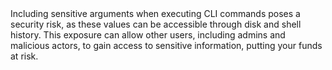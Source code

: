 <div class="warning">
Including sensitive arguments when executing CLI commands poses a security risk, as these values can be accessible through disk and shell history. This exposure can allow other users, including admins and malicious actors, to gain access to sensitive information, putting your funds at risk.
</div>
